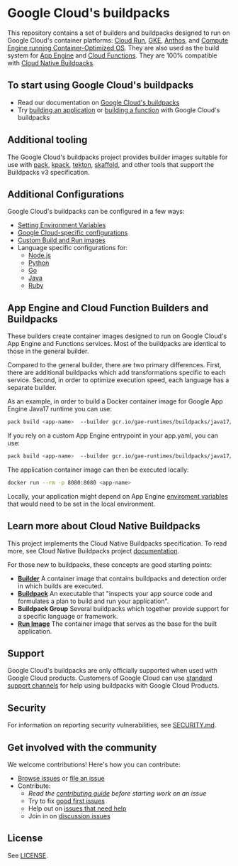 # Google Cloud's buildpacks

This repository contains a set of builders and buildpacks designed to run on
Google Cloud's container platforms:
 [Cloud Run](https://cloud.google.com/run),
 [GKE](https://cloud.google.com/kubernetes-engine),
 [Anthos](https://cloud.google.com/anthos),
 and [Compute Engine running Container-Optimized OS](https://cloud.google.com/container-optimized-os/docs).
 They are also used as the build system for [App Engine](https://cloud.google.com/appengine) and [Cloud Functions](https://cloud.google.com/functions).
 They are 100% compatible with [Cloud Native Buildpacks](https://buildpacks.io/).

## To start using Google Cloud's buildpacks

* Read our documentation on [Google Cloud's buildpacks](https://cloud.google.com/docs/buildpacks/overview)
* Try [building an application](https://cloud.google.com/docs/buildpacks/build-application) or [building a function](https://cloud.google.com/docs/buildpacks/build-function) with Google Cloud's buildpacks

## Additional tooling

The Google Cloud's buildpacks project provides builder images suitable for use
with
[pack](https://github.com/buildpacks/pack),
[kpack](https://github.com/pivotal/kpack),
[tekton](https://github.com/tektoncd/catalog/tree/HEAD/task/buildpacks/0.1),
[skaffold](https://github.com/GoogleContainerTools/skaffold/tree/HEAD/examples/buildpacks),
and other tools that support the Buildpacks v3 specification.

## Additional Configurations
Google Cloud's buildpacks can be configured in a few ways:

* [Setting Environment Variables](https://cloud.google.com/docs/buildpacks/set-environment-variables)
* [Google Cloud-specific configurations](https://cloud.google.com/docs/buildpacks/service-specific-configs)
* [Custom Build and Run images](https://cloud.google.com/docs/buildpacks/build-run-image)
* Language specific configurations for:
    * [Node.js](https://cloud.google.com/docs/buildpacks/nodejs)
    * [Python](https://cloud.google.com/docs/buildpacks/python)
    * [Go](https://cloud.google.com/docs/buildpacks/go)
    * [Java](https://cloud.google.com/docs/buildpacks/java)
    * [Ruby](https://cloud.google.com/docs/buildpacks/ruby)

## App Engine and Cloud Function Builders and Buildpacks

These builders create container images designed to run on Google Cloud's App
Engine and Functions services. Most of the buildpacks are
identical to those in the general builder.

Compared to the general builder, there are two primary differences. First,
there are additional buildpacks which add transformations specific to each
service. Second, in order to optimize execution speed, each
language has a separate builder.

As an example, in order to build a Docker container image  for Google App Engine
Java17 runtime you can use:

```bash
pack build <app-name>  --builder gcr.io/gae-runtimes/buildpacks/java17/builder
```

If you rely on a custom App Engine entrypoint in your app.yaml, you can use:

```bash
pack build <app-name>  --builder gcr.io/gae-runtimes/buildpacks/java17/builder  --env GOOGLE_ENTRYPOINT="your entry point command"
```

The application container image can then be executed locally:

```bash
docker run --rm -p 8080:8080 <app-name>
```
Locally, your application might depend on App Engine [enviroment variables](https://cloud.google.com/appengine/docs/standard/java-gen2/runtime#environment_variables) that would need to be set in the local environment.

## Learn more about Cloud Native Buildpacks

This project implements the Cloud Native Buildpacks specification. 
To read more, see Cloud Native Buildpacks project
[documentation](https://buildpacks.io/docs/concepts/).

For those new to buildpacks, these concepts are good starting points:

* **[Builder](https://buildpacks.io/docs/concepts/components/builder/)** A container image that contains buildpacks and detection order in which builds are executed.
* **[Buildpack](https://buildpacks.io/docs/concepts/components/buildpack/)** An executable that "inspects your app source code and formulates a plan to build and run your application".
* **Buildpack Group** Several buildpacks which together provide support for a
specific language or framework.
* **[Run Image](https://buildpacks.io/docs/concepts/components/stack/)** The container image that serves as the base for the built application.

## Support

Google Cloud's buildpacks are only officially supported when used with Google Cloud products.
Customers of Google Cloud can use [standard support channels](https://cloud.google.com/support-hub)
for help using buildpacks with Google Cloud Products.

## Security

For information on reporting security vulnerabilities, see [SECURITY.md](./SECURITY.md).

## Get involved with the community

We welcome contributions! Here's how you can contribute:

* [Browse issues](https://github.com/GoogleCloudPlatform/buildpacks/issues) or [file an issue](https://github.com/GoogleCloudPlatform/buildpacks/issues/new)
* Contribute:
  * *Read the [contributing guide](https://github.com/GoogleCloudPlatform/buildpacks/blob/main/CONTRIBUTING.md) before starting work on an issue*
  * Try to fix [good first issues](https://github.com/GoogleCloudPlatform/buildpacks/labels/good%20first%20issue)
  * Help out on [issues that need help](https://github.com/GoogleCloudPlatform/buildpacks/labels/help%20wanted)
  * Join in on [discussion issues](https://github.com/GoogleCloudPlatform/buildpacks/labels/discuss)
<!--  * Read the [style guide]  -->

## License

See [LICENSE](LICENSE).


